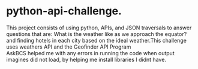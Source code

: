 # python-api-challenge.
This project consists of using python, APIs, and JSON traversals to answer questions that are: What is the weather like as we approach the equator? and finding hotels in each city based on the ideal weather.This challenge uses weathers API and the Geofinder API Program  
AskBCS helped me with any errors in running the code when output imagines did not load, by helping me install libraries I didnt have.
